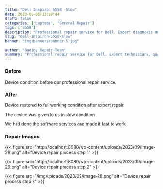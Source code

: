```yaml
---
title: "Dell Inspiron 5558 -Slow"
date: 2023-09-06T13:29:44
draft: false
categories: ['Laptops', 'General Repair']
tags: ['5558']
description: "Professional repair service for Dell. Expert diagnosis and quality repairs in Bangalore."
slug: "dell-inspiron-5558-slow"
banner: "img/banners/banner-5.jpg"

author: "Gadjoy Repair Team"
summary: "Professional repair service for Dell. Expert technicians, quality parts, warranty included."
---
```


### Before

Device condition before our professional repair service.

### After

Device restored to full working condition after expert repair.

The device was given to us in slow condition

We had done the software services and made it fast to work

### Repair Images

{{< figure src="http://localhost:8080/wp-content/uploads/2023/09/image-28.png" alt="Device repair process step 1" >}}

{{< figure src="http://localhost:8080/wp-content/uploads/2023/09/image-29.png" alt="Device repair process step 2" >}}

{{< figure src="/img/uploads/2023/09/image-28.png" alt="Device repair process step 3" >}}

